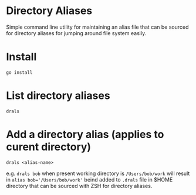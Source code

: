 Directory Aliases
=================

Simple command line utility for maintaining an alias file that can
be sourced for directory aliases for jumping around file system easily.

# Install

`go install`

# List directory aliases

`drals`

# Add a directory alias (applies to curent directory)

`drals <alias-name>`

e.g. `drals bob` when present working directory is `/Users/bob/work`
will result in `alias bob='/Users/bob/work'` beind added to `.drals`
file in $HOME directory that can be sourced with ZSH for directory
aliases.